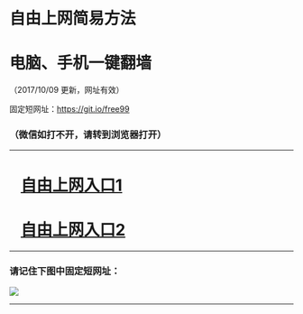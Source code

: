 ﻿# 自由上网简易方法

# 电脑、手机一键翻墙

（2017/10/09 更新，网址有效）

固定短网址：https://git.io/free99

### （微信如打不开，请转到浏览器打开）


***





# &nbsp;&nbsp; <a href="http://ft1201328898.fwq-tz-1001.info/fwqtz01.html?t=100900112712 " target="_blank">自由上网入口1</a>
# &nbsp;&nbsp; <a href="http://ft1914614945.fwq-tz-1002.info/fwqtz02.html?t=100900116175 " target="_blank">自由上网入口2</a>
***

### 请记住下图中固定短网址：

<img src="https://s3-us-west-2.amazonaws.com/fwq-1001/yjfq-20170905okok.png" /> 


***

